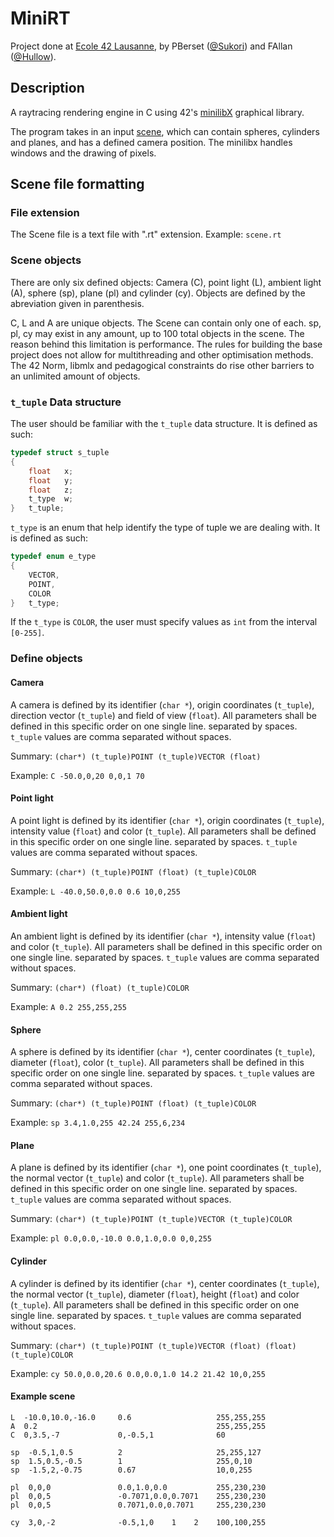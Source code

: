 # MiniRT
Project done at [Ecole 42 Lausanne](https://42lausanne.ch/), by PBerset ([@Sukori](https://github.com/Sukori)) and FAllan ([@Hullow](https://github.com/Hullow)).

## Description
A raytracing rendering engine in C using 42's [minilibX](https://github.com/42paris/minilibx-linux) graphical library.

The program takes in an input [scene](/Sources/scenes/), which can contain spheres, cylinders and planes, and has a defined camera position. The minilibx handles windows and the drawing of pixels.

## Scene file formatting
### File extension

The Scene file is a text file with ".rt" extension. Example: `scene.rt`

### Scene objects
There are only six defined objects: Camera (C), point light (L), ambient light (A), sphere (sp), plane (pl) and cylinder (cy). Objects are defined by the abreviation given in parenthesis.

C, L and A are unique objects. The Scene can contain only one of each.
sp, pl, cy may exist in any amount, up to 100 total objects in the scene. The reason behind this limitation is performance. The rules for building the base project does not allow for multithreading and other optimisation methods. The 42 Norm, libmlx and pedagogical constraints do rise other barriers to an unlimited amount of objects.

### `t_tuple` Data structure
The user should be familiar with the `t_tuple` data structure. It is defined as such:
```c
typedef struct s_tuple
{
    float   x;
    float   y;
    float   z;
    t_type  w;
}   t_tuple;
```
`t_type` is an enum that help identify the type of tuple we are dealing with. It is defined as such:
```c
typedef enum e_type
{
    VECTOR,
    POINT,
    COLOR
}   t_type;
```
If the `t_type` is `COLOR`, the user must specify values as `int` from the interval `[0-255]`.

### Define objects
#### Camera
A camera is defined by its identifier (`char *`), origin coordinates (`t_tuple`), direction vector (`t_tuple`) and field of view (`float`). All parameters shall be defined in this specific order on one single line. separated by spaces. `t_tuple` values are comma separated without spaces.

Summary: `(char*) (t_tuple)POINT (t_tuple)VECTOR (float)`

Example: `C -50.0,0,20 0,0,1 70`

#### Point light
A point light is defined by its identifier (`char *`), origin coordinates (`t_tuple`), intensity value (`float`) and color (`t_tuple`). All parameters shall be defined in this specific order on one single line. separated by spaces. `t_tuple` values are comma separated without spaces.

Summary: `(char*) (t_tuple)POINT (float) (t_tuple)COLOR`

Example: `L -40.0,50.0,0.0 0.6 10,0,255`

#### Ambient light
An ambient light is defined by its identifier (`char *`), intensity value (`float`) and color (`t_tuple`). All parameters shall be defined in this specific order on one single line. separated by spaces. `t_tuple` values are comma separated without spaces.

Summary: `(char*) (float) (t_tuple)COLOR`

Example: `A 0.2 255,255,255`

#### Sphere
A sphere is defined by its identifier (`char *`), center coordinates (`t_tuple`), diameter (`float`), color (`t_tuple`). All parameters shall be defined in this specific order on one single line. separated by spaces. `t_tuple` values are comma separated without spaces.

Summary: `(char*) (t_tuple)POINT (float) (t_tuple)COLOR`

Example: `sp 3.4,1.0,255 42.24 255,6,234`

#### Plane
A plane is defined by its identifier (`char *`), one point coordinates (`t_tuple`), the normal vector (`t_tuple`) and color (`t_tuple`). All parameters shall be defined in this specific order on one single line. separated by spaces. `t_tuple` values are comma separated without spaces.

Summary: `(char*) (t_tuple)POINT (t_tuple)VECTOR (t_tuple)COLOR`

Example: `pl 0.0,0.0,-10.0 0.0,1.0,0.0 0,0,255`

#### Cylinder
A cylinder is defined by its identifier (`char *`), center coordinates (`t_tuple`), the normal vector (`t_tuple`), diameter (`float`), height (`float`) and color (`t_tuple`). All parameters shall be defined in this specific order on one single line. separated by spaces. `t_tuple` values are comma separated without spaces.

Summary: `(char*) (t_tuple)POINT (t_tuple)VECTOR (float) (float) (t_tuple)COLOR`

Example: `cy 50.0,0.0,20.6 0.0,0.0,1.0 14.2 21.42 10,0,255`

#### Example scene
```rt
L  -10.0,10.0,-16.0     0.6                   255,255,255
A  0.2                                        255,255,255
C  0,3.5,-7             0,-0.5,1              60

sp  -0.5,1,0.5          2                     25,255,127
sp  1.5,0.5,-0.5        1                     255,0,10
sp  -1.5,2,-0.75        0.67                  10,0,255

pl  0,0,0               0.0,1.0,0.0           255,230,230
pl  0,0,5               -0.7071,0.0,0.7071    255,230,230
pl  0,0,5               0.7071,0.0,0.7071     255,230,230

cy  3,0,-2              -0.5,1,0    1    2    100,100,255
```